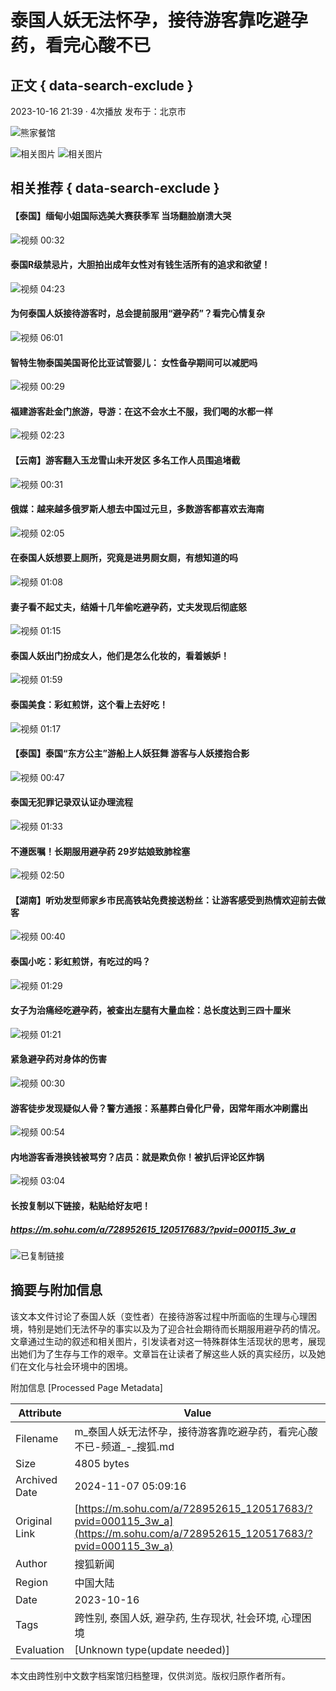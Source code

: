 # 泰国人妖无法怀孕，接待游客靠吃避孕药，看完心酸不已

## 正文 { data-search-exclude }


2023-10-16 21:39 · 4次播放 发布于：北京市

![熊家餐馆](http://03e1181bba1cf.cdn.sohucs.com/files/1695809599254.png)

![相关图片](https://e3f49eaa46b57.cdn.sohucs.com/c_lfill,w_1920,h_800,g_face/sscs/2023/10/16/21/9/6_18b4df6ef57g41SysCutcloudSrcimag_486322550_7_3b.jpg)
![相关图片](https://e3f49eaa46b57.cdn.sohucs.com/c_lfill,w_1920,h_800,g_face/sscs/2023/10/16/21/9/6_18b4df6ef57g41SysCutcloudSrcimag_486322550_7_3b.jpg)

## 相关推荐 { data-search-exclude }

#### 【泰国】缅甸小姐国际选美大赛获季军 当场翻脸崩溃大哭
![视频](https://q1.itc.cn/q_70,c_lfill,w_960,h_400,g_face/images03/20241105/917a830d7a6e4a57a4d56c07d7e17838.gif) 00:32

#### 泰国R级禁忌片，大胆拍出成年女性对有钱生活所有的追求和欲望！
![视频](https://q4.itc.cn/c_lfill,w_1920,h_800,g_face/images01/20241105/782cdb6071ca4a0d9b33eac9fb686156.jpeg) 04:23

#### 为何泰国人妖接待游客时，总会提前服用“避孕药”？看完心情复杂
![视频](https://q1.itc.cn/c_lfill,w_1920,h_800,g_face/images01/20240814/6b8548ae7ad1425b847a1fb30075dc54.png) 06:01

#### 智特生物泰国美国哥伦比亚试管婴儿： 女性备孕期间可以减肥吗
![视频](https://q8.itc.cn/c_lfill,w_1920,h_800,g_face/images01/20241105/b5573a13f8a14853bcb364885154ff0c.jpeg) 00:29

#### 福建游客赴金门旅游，导游：在这不会水土不服，我们喝的水都一样
![视频](https://q9.itc.cn/c_lfill,w_1920,h_800,g_face/images03/20241105/bc487bfd02cf44c3a02cb16687d47168.jpeg) 02:23

#### 【云南】游客翻入玉龙雪山未开发区 多名工作人员围追堵截
![视频](https://q2.itc.cn/c_lfill,w_1920,h_800,g_face/images03/20241106/0cd490c7d4984d8aac8da612f37d44bc.jpeg) 00:31

#### 俄媒：越来越多俄罗斯人想去中国过元旦，多数游客都喜欢去海南
![视频](https://q9.itc.cn/c_lfill,w_1920,h_800,g_face/images03/20241106/002aaabe1b904997a867fef5a9bad160.jpeg) 02:05

#### 在泰国人妖想要上厕所，究竟是进男厕女厕，有想知道的吗
![视频](https://e3f49eaa46b57.cdn.sohucs.com/c_lfill,w_1920,h_800,g_face/2022/3/28/17/40/MTAwMTE0XzE2NDg0NjA0MTkxMDhfMzM2NTA4MDE5X3VnY3ZjdXQ=.jpg) 01:08

#### 妻子看不起丈夫，结婚十几年偷吃避孕药，丈夫发现后彻底怒
![视频](https://q3.itc.cn/c_lfill,w_1920,h_800,g_face/images01/20240909/13f0e17886e24c13b45a8c32b8fd9220.jpeg) 01:15

#### 泰国人妖出门扮成女人，他们是怎么化妆的，看着嫉妒！
![视频](https://e3f49eaa46b57.cdn.sohucs.com/c_lfill,w_1920,h_800,g_face/sscs/2020/12/29/16/5/6_178234ba14ag1SysCutcloudSrcimag_230581807_7_2b.jpg) 01:59

#### 泰国美食：彩虹煎饼，这个看上去好吃！
![视频](https://q8.itc.cn/c_lfill,w_1920,h_800,g_face/images01/20241107/bcc3c02933b64b7db3377346da9ed5f8.jpeg) 01:17

#### 【泰国】泰国“东方公主”游船上人妖狂舞 游客与人妖搂抱合影
![视频](https://e3f49eaa46b57.cdn.sohucs.com/c_lfill,w_1920,h_800,g_face//group3/M07/D2/E6/MTAuMTguMTcuMTkw/6_16c7a21fccag160SysCutcloudSrcimag_139746940_7_3b.jpg) 00:47

#### 泰国无犯罪记录双认证办理流程
![视频](https://q1.itc.cn/c_lfill,w_1920,h_800,g_face/images01/20241106/47664d1a1d904d6fbc1e2c40ca933fcf.jpeg) 01:33

#### 不遵医嘱！长期服用避孕药 29岁姑娘致肺栓塞
![视频](https://q4.itc.cn/c_lfill,w_1920,h_800,g_face/images03/20240812/ea1ddb8d212340a7ae08b549a294175a.jpeg) 02:50

#### 【湖南】听劝发型师家乡市民高铁站免费接送粉丝：让游客感受到热情欢迎前去做客
![视频](https://q9.itc.cn/c_lfill,w_1920,h_800,g_face/images03/20241106/8f2563142d7543969a484ea563c4c3d8.jpeg) 00:40

#### 泰国小吃：彩虹煎饼，有吃过的吗？
![视频](https://q5.itc.cn/c_lfill,w_1920,h_800,g_face/images01/20241107/a3eb90e2baf746bf8f0298906767e383.jpeg) 01:29

#### 女子为治痛经吃避孕药，被查出左腿有大量血栓：总长度达到三四十厘米
![视频](https://q6.itc.cn/c_lfill,w_1920,h_800,g_face/images03/20240719/3ff6b7f75e014741a68b569926db0f3e.jpeg) 01:21

#### 紧急避孕药对身体的伤害
![视频](https://q3.itc.cn/c_lfill,w_1920,h_800,g_face/images03/20241015/ac7d09ac3d7f4a35930a75f87abbb835.jpeg) 00:30

#### 游客徒步发现疑似人骨？警方通报：系墓葬白骨化尸骨，因常年雨水冲刷露出
![视频](https://q4.itc.cn/c_lfill,w_1920,h_800,g_face/images03/20241105/cba76778d9b748c792595a3c30559a7e.jpeg) 00:54

#### 内地游客香港换钱被骂穷？店员：就是欺负你！被扒后评论区炸锅
![视频](https://q0.itc.cn/c_lfill,w_1920,h_800,g_face/images01/20241106/490d102bfdef44328d902975d37214e0.png) 03:04

#### 长按复制以下链接，粘贴给好友吧！
##### https://m.sohu.com/a/728952615_120517683/?pvid=000115_3w_a

![已复制链接](https://statics.itc.cn/mptc-mpfe/img/article/icon_copyed.png)

## 摘要与附加信息

<!-- tcd_abstract -->
该文本文件讨论了泰国人妖（变性者）在接待游客过程中所面临的生理与心理困境，特别是她们无法怀孕的事实以及为了迎合社会期待而长期服用避孕药的情况。文章通过生动的叙述和相关图片，引发读者对这一特殊群体生活现状的思考，展现出她们为了生存与工作的艰辛。文章旨在让读者了解这些人妖的真实经历，以及她们在文化与社会环境中的困境。
<!-- tcd_abstract_end -->

附加信息 [Processed Page Metadata]

| Attribute       | Value                                  |
|-----------------|----------------------------------------|
| Filename        | m_泰国人妖无法怀孕，接待游客靠吃避孕药，看完心酸不已-频道_-_搜狐.md                             |
| Size            | 4805 bytes                           |
| Archived Date   | 2024-11-07 05:09:16                             |
| Original Link   | [https://m.sohu.com/a/728952615_120517683/?pvid=000115_3w_a](https://m.sohu.com/a/728952615_120517683/?pvid=000115_3w_a)                       |
| Author          | 搜狐新闻                               |
| Region          | 中国大陆                               |
| Date            | 2023-10-16                                 |
| Tags            | 跨性别, 泰国人妖, 避孕药, 生存现状, 社会环境, 心理困境                                 |
| Evaluation            | [Unknown type(update needed)]                                 |
<!-- tcd_table_end -->

本文由跨性别中文数字档案馆归档整理，仅供浏览。版权归原作者所有。
